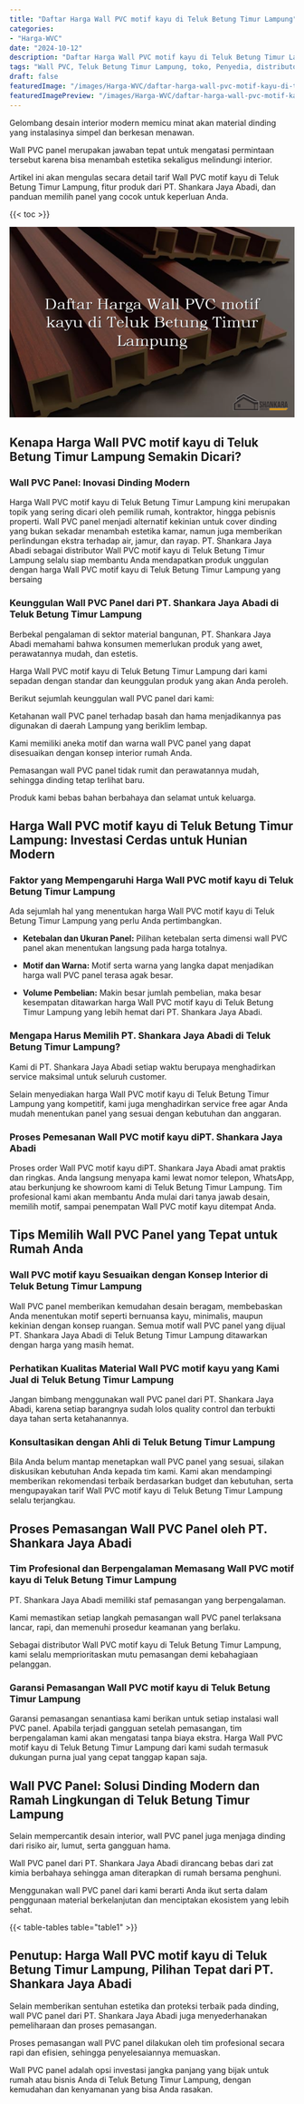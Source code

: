 ```yaml
---
title: "Daftar Harga Wall PVC motif kayu di Teluk Betung Timur Lampung"
categories:
- "Harga-WVC"
date: "2024-10-12"
description: "Daftar Harga Wall PVC motif kayu di Teluk Betung Timur Lampung bagi hunian, office, serta gerai. Produk terbaik, pilihan motif, pilihan warna menarik, dengan jasa pemasangan ditangani oleh teknisi ahli serta garansi resmi!|Jasa penjualan Wall PVC motif kayu di Teluk Betung Timur Lampung bagi keperluan tempat tinggal, kantor, atau gerai, beserta panel unggulan dan penempatan oleh tim berpengalaman serta kepastian resmi.|Alternatif Wall PVC motif kayu di Teluk Betung Timur Lampung yang andal untuk tempat tinggal, perkantoran, serta gerai, dengan material berkualitas dan instalasi ditangani oleh tenaga ahli berpengalaman dan jaminan resmi.|Penjualan Wall PVC motif kayu di Teluk Betung Timur Lampung bagi hunian, perkantoran, serta gerai, dengan produk unggulan dan penempatan dikerjakan oleh teknisi berpengalaman, dilengkapi beserta kepastian resmi.}"
tags: "Wall PVC, Teluk Betung Timur Lampung, toko, Penyedia, distributor"
draft: false
featuredImage: "/images/Harga-WVC/daftar-harga-wall-pvc-motif-kayu-di-teluk-betung-timur-lampung.png"
featuredImagePreview: "/images/Harga-WVC/daftar-harga-wall-pvc-motif-kayu-di-teluk-betung-timur-lampung.png"
---
```


Gelombang desain interior modern memicu minat akan material dinding yang instalasinya simpel dan berkesan menawan.

Wall PVC panel merupakan jawaban tepat untuk mengatasi permintaan tersebut karena bisa menambah estetika sekaligus melindungi interior.

Artikel ini akan mengulas secara detail tarif Wall PVC motif kayu di Teluk Betung Timur Lampung, fitur produk dari PT. Shankara Jaya Abadi, dan panduan memilih panel yang cocok untuk keperluan Anda.

{{< toc >}}

![Daftar Harga Wall PVC motif kayu di Teluk Betung Timur Lampung](/images/Harga-WVC/Daftar-Harga-Wall-PVC-motif-kayu-di-Teluk-Betung-Timur-Lampung.png)

## Kenapa Harga Wall PVC motif kayu di Teluk Betung Timur Lampung Semakin Dicari?

### Wall PVC Panel: Inovasi Dinding Modern

Harga Wall PVC motif kayu di Teluk Betung Timur Lampung kini merupakan topik yang sering dicari oleh pemilik rumah, kontraktor, hingga pebisnis properti. Wall PVC panel menjadi alternatif kekinian untuk cover dinding yang bukan sekadar menambah estetika kamar, namun juga memberikan perlindungan ekstra terhadap air, jamur, dan rayap. PT. Shankara Jaya Abadi sebagai distributor Wall PVC motif kayu di Teluk Betung Timur Lampung selalu siap membantu Anda mendapatkan produk unggulan dengan harga Wall PVC motif kayu di Teluk Betung Timur Lampung yang bersaing

### Keunggulan Wall PVC Panel dari PT. Shankara Jaya Abadi di Teluk Betung Timur Lampung

Berbekal pengalaman di sektor material bangunan, PT. Shankara Jaya Abadi memahami bahwa konsumen memerlukan produk yang awet, perawatannya mudah, dan estetis.

Harga Wall PVC motif kayu di Teluk Betung Timur Lampung dari kami sepadan dengan standar dan keunggulan produk yang akan Anda peroleh.

Berikut sejumlah keunggulan wall PVC panel dari kami:

Ketahanan wall PVC panel terhadap basah dan hama menjadikannya pas digunakan di daerah Lampung yang beriklim lembap.

Kami memiliki aneka motif dan warna wall PVC panel yang dapat disesuaikan dengan konsep interior rumah Anda.

Pemasangan wall PVC panel tidak rumit dan perawatannya mudah, sehingga dinding tetap terlihat baru.

Produk kami bebas bahan berbahaya dan selamat untuk keluarga.

## Harga Wall PVC motif kayu di Teluk Betung Timur Lampung: Investasi Cerdas untuk Hunian Modern

### Faktor yang Mempengaruhi Harga Wall PVC motif kayu di Teluk Betung Timur Lampung

Ada sejumlah hal yang menentukan harga Wall PVC motif kayu di Teluk Betung Timur Lampung yang perlu Anda pertimbangkan.

- **Ketebalan dan Ukuran Panel:** Pilihan ketebalan serta dimensi wall PVC panel akan menentukan langsung pada harga totalnya.

- **Motif dan Warna:** Motif serta warna yang langka dapat menjadikan harga wall PVC panel terasa agak besar.

- **Volume Pembelian:** Makin besar jumlah pembelian, maka besar kesempatan ditawarkan harga Wall PVC motif kayu di Teluk Betung Timur Lampung yang lebih hemat dari PT. Shankara Jaya Abadi.

### Mengapa Harus Memilih PT. Shankara Jaya Abadi di Teluk Betung Timur Lampung?

Kami di PT. Shankara Jaya Abadi setiap waktu berupaya menghadirkan service maksimal untuk seluruh customer.

Selain menyediakan harga Wall PVC motif kayu di Teluk Betung Timur Lampung yang kompetitif, kami juga menghadirkan service free agar Anda mudah menentukan panel yang sesuai dengan kebutuhan dan anggaran.

### Proses Pemesanan Wall PVC motif kayu diPT. Shankara Jaya Abadi

Proses order Wall PVC motif kayu diPT. Shankara Jaya Abadi amat praktis dan ringkas. Anda langsung menyapa kami lewat nomor telepon, WhatsApp, atau berkunjung ke showroom kami di Teluk Betung Timur Lampung. Tim profesional kami akan membantu Anda mulai dari tanya jawab desain, memilih motif, sampai penempatan Wall PVC motif kayu ditempat Anda.

## Tips Memilih Wall PVC Panel yang Tepat untuk Rumah Anda

### Wall PVC motif kayu Sesuaikan dengan Konsep Interior di Teluk Betung Timur Lampung

Wall PVC panel memberikan kemudahan desain beragam, membebaskan Anda menentukan motif seperti bernuansa kayu, minimalis, maupun kekinian dengan konsep ruangan. Semua motif wall PVC panel yang dijual PT. Shankara Jaya Abadi di Teluk Betung Timur Lampung ditawarkan dengan harga yang masih hemat.

### Perhatikan Kualitas Material Wall PVC motif kayu yang Kami Jual di Teluk Betung Timur Lampung

Jangan bimbang menggunakan wall PVC panel dari PT. Shankara Jaya Abadi, karena setiap barangnya sudah lolos quality control dan terbukti daya tahan serta ketahanannya.

### Konsultasikan dengan Ahli di Teluk Betung Timur Lampung

Bila Anda belum mantap menetapkan wall PVC panel yang sesuai, silakan diskusikan kebutuhan Anda kepada tim kami. Kami akan mendampingi memberikan rekomendasi terbaik berdasarkan budget dan kebutuhan, serta mengupayakan tarif Wall PVC motif kayu di Teluk Betung Timur Lampung selalu terjangkau.

## Proses Pemasangan Wall PVC Panel oleh PT. Shankara Jaya Abadi

### Tim Profesional dan Berpengalaman Memasang Wall PVC motif kayu di Teluk Betung Timur Lampung

PT. Shankara Jaya Abadi memiliki staf pemasangan yang berpengalaman.

Kami memastikan setiap langkah pemasangan wall PVC panel terlaksana lancar, rapi, dan memenuhi prosedur keamanan yang berlaku.

Sebagai distributor Wall PVC motif kayu di Teluk Betung Timur Lampung, kami selalu memprioritaskan mutu pemasangan demi kebahagiaan pelanggan.

### Garansi Pemasangan Wall PVC motif kayu di Teluk Betung Timur Lampung

Garansi pemasangan senantiasa kami berikan untuk setiap instalasi wall PVC panel. Apabila terjadi gangguan setelah pemasangan, tim berpengalaman kami akan mengatasi tanpa biaya ekstra. Harga Wall PVC motif kayu di Teluk Betung Timur Lampung dari kami sudah termasuk dukungan purna jual yang cepat tanggap kapan saja.

## Wall PVC Panel: Solusi Dinding Modern dan Ramah Lingkungan di Teluk Betung Timur Lampung

Selain mempercantik desain interior, wall PVC panel juga menjaga dinding dari risiko air, lumut, serta gangguan hama.

Wall PVC panel dari PT. Shankara Jaya Abadi dirancang bebas dari zat kimia berbahaya sehingga aman diterapkan di rumah bersama penghuni.

Menggunakan wall PVC panel dari kami berarti Anda ikut serta dalam penggunaan material berkelanjutan dan menciptakan ekosistem yang lebih sehat.

{{< table-tables table="table1" >}}

## Penutup: Harga Wall PVC motif kayu di Teluk Betung Timur Lampung, Pilihan Tepat dari PT. Shankara Jaya Abadi

Selain memberikan sentuhan estetika dan proteksi terbaik pada dinding, wall PVC panel dari PT. Shankara Jaya Abadi juga menyederhanakan pemeliharaan dan proses pemasangan.

Proses pemasangan wall PVC panel dilakukan oleh tim profesional secara rapi dan efisien, sehingga penyelesaiannya memuaskan.

Wall PVC panel adalah opsi investasi jangka panjang yang bijak untuk rumah atau bisnis Anda di Teluk Betung Timur Lampung, dengan kemudahan dan kenyamanan yang bisa Anda rasakan.
